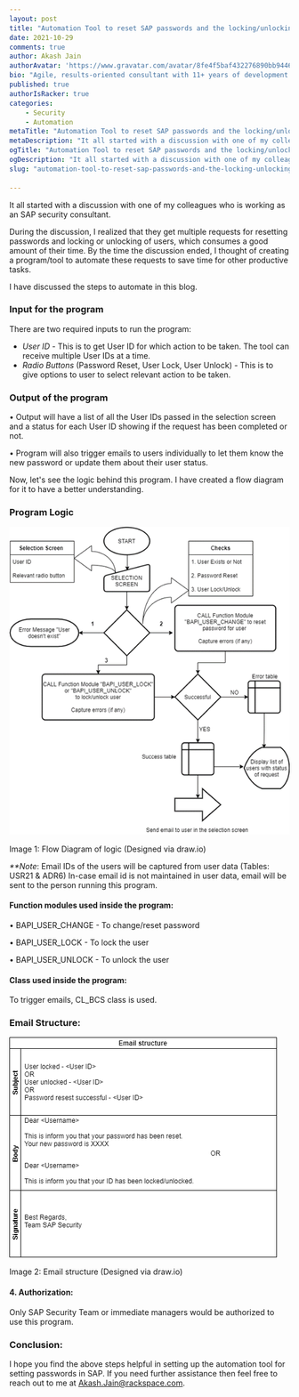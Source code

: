 ```yaml
---
layout: post
title: "Automation Tool to reset SAP passwords and the locking/unlocking of SAP users"
date: 2021-10-29
comments: true
author: Akash Jain
authorAvatar: 'https://www.gravatar.com/avatar/8fe4f5baf432276890bb9446b77ca758'
bio: "Agile, results-oriented consultant with 11+ years of development and team management experience in providing integrated business solutions to diverse clients globally. Love to do singing and sketching in my free time."
published: true
authorIsRacker: true
categories:
    - Security
    - Automation
metaTitle: "Automation Tool to reset SAP passwords and the locking/unlocking of SAP users"
metaDescription: "It all started with a discussion with one of my colleagues who is working as an SAP security consultant."
ogTitle: "Automation Tool to reset SAP passwords and the locking/unlocking of SAP users"
ogDescription: "It all started with a discussion with one of my colleagues who is working as an SAP security consultant."
slug: "automation-tool-to-reset-sap-passwords-and-the-locking-unlocking-of-sap-users"

---
```


It all started with a discussion with one of my colleagues who is working as an SAP security consultant.

<!--more-->

During the  discussion, I realized that they get multiple requests for resetting passwords and locking or unlocking of users, which consumes a good amount of their time. By the time the discussion ended, I thought of creating a program/tool to automate these requests to save time for other productive tasks.

I have discussed the steps to automate in this blog. 

### Input for the program
There are two required inputs to run the program:

 - _User ID_ - This is to get User ID for which action to be taken. The tool can receive multiple User IDs at a time. 
- _Radio Buttons_ (Password Reset, User Lock, User Unlock) - This is to give options to user to select relevant action to be taken.


### Output of the program

•	Output will have a list of all the User IDs passed in the selection screen and a status for each User ID showing if the request has been completed or not.

•	Program will also trigger emails to users individually to let them know the new password or update them about their user status.

Now, let's see the logic behind this program. I have created a flow diagram for it to have a better understanding. 

### Program Logic

<img src="Picture1.png" title="" alt="">

Image 1: Flow Diagram of logic (Designed via draw.io)

_**Note_: Email IDs  of the users will be captured from user data (Tables: USR21 & ADR6)
In-case email id is not maintained in user data, email will be sent to the person running this program.

#### Function modules used inside the program:

•	BAPI_USER_CHANGE - To change/reset password

•	BAPI_USER_LOCK - To lock the user

•	BAPI_USER_UNLOCK - To unlock the user

#### Class used inside the program:

To trigger emails, CL_BCS class is used.

### Email Structure:

<img src="Picture2.png" title="" alt="">

Image 2: Email structure (Designed via draw.io)


#### 4. Authorization:

Only SAP Security Team or immediate managers would be authorized to use this program.

### Conclusion:
I hope you find the above steps helpful in setting up the automation tool for setting passwords in SAP. If you need further assistance then feel free to reach out to me at Akash.Jain@rackspace.com.
